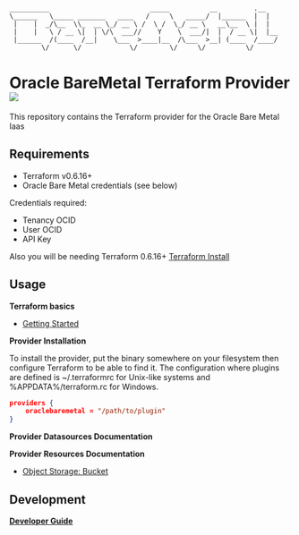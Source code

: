 ```
__________                         _____          __         .__
\______   \_____ _______   ____   /     \   _____/  |______  |  |
 |    |  _/\__  \\_  __ \_/ __ \ /  \ /  \_/ __ \   __\__  \ |  |
 |    |   \ / __ \|  | \/\  ___//    Y    \  ___/|  |  / __ \|  |__
 |______  /(____  /__|    \___  >____|__  /\___  >__| (____  /____/
        \/      \/            \/        \/     \/          \/
```
# Oracle BareMetal Terraform Provider ![](https://circleci.com/gh/MustWin/terraform-Oracle-BareMetal-Provider.svg?style=shield&circle-token=fa06ce2af6b594812e3a756f5451a9e101d7b9f5)

This repository contains the Terraform provider for the Oracle Bare Metal Iaas

## Requirements

* Terraform v0.6.16+
* Oracle Bare Metal credentials (see below)

Credentials required:
* Tenancy OCID
* User OCID
* API Key

Also you will be needing Terraform 0.6.16+
[Terraform Install](https://www.terraform.io/intro/getting-started/install.html)

## Usage

**Terraform basics**

* [Getting Started](https://www.terraform.io/intro/getting-started/install.html)

**Provider Installation**

To install the provider, put the binary somewhere on your filesystem then configure Terraform to be able to find it.
The configuration where plugins are defined is ~/.terraformrc for Unix-like systems and %APPDATA%/terraform.rc for Windows.

```json
providers {
    oraclebaremetal = "/path/to/plugin"
}
```

**Provider Datasources Documentation**

**Provider Resources Documentation**
* [Object Storage: Bucket](terraform-Oracle-BareMetal-Provider/docs/resources/object_storage_bucket.md)

## Development
[**Developer Guide**](docs/development.md)

